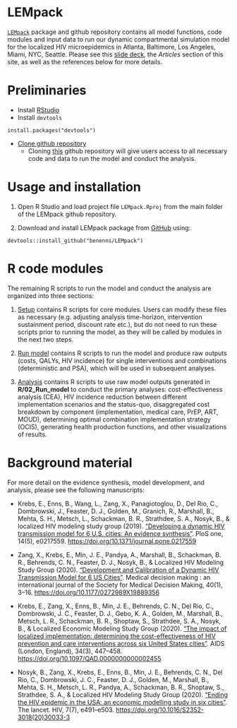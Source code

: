 
<!-- README.md is generated from README.Rmd. Please edit that file -->

LEMpack
==========

<!-- <img src='man/figures/logo.jpg' align="right" height="139" /> -->

[`LEMpack`](https://github.com/benenns/LEMpack) package and
github repository contains all model functions, code modules and input
data to run our dynamic compartmental simulation model for the localized
HIV microepidemics in Atlanta, Baltimore, Los Angeles, Miami, NYC,
Seattle. Please see this [slide
deck](https://drive.google.com/file/d/1nlkr-qv3nzUvypzGiQ9TD-h6rk-KsI4f/view),
the *Articles* section of this site, as well as the references below for
more details.

Preliminaries
=============

-   Install
    [RStudio](https://www.rstudio.com/products/rstudio/download/)
-   Install `devtools`

<!-- -->

    install.packages("devtools")

-   [Clone github
    repository](https://docs.github.com/en/enterprise/2.13/user/articles/cloning-a-repository)
    -   Cloning [this](https://github.com/benenns/LEMpack) github
        repository will give users access to all necessary code and data
        to run the model and conduct the analysis.

Usage and installation
======================

1.  Open R Studio and load project file `LEMpack.Rproj` from the main
    folder of the LEMpack github repository.

2.  Download and install LEMpack package from
    [GitHub](https://github.com) using:

<!-- -->

    devtools::install_github("benenns/LEMpack")

R code modules
==============

The remaining R scripts to run the model and conduct the analysis are
organized into three sections:

1.  [Setup](https://github.com/benenns/LEMpack/tree/master/01_Setup)
    contains R scripts for core modules. Users can modify these files as
    necessary (e.g. adjusting analysis time-horizon, intervention
    sustainment period, discount rate etc.), but do not need to run
    these scripts prior to running the model, as they will be called by
    modules in the next two steps.

2.  [Run
    model](https://github.com/benenns/LEMpack/tree/master/02_Run_model)
    contains R scripts to run the model and produce raw outputs (costs,
    QALYs, HIV incidence) for single interventions and combinations
    (deterministic and PSA), which will be used in subsequent analyses.

3.  [Analysis](https://github.com/benenns/LEMpack/tree/master/03_Analysis)
    contains R scripts to use raw model outputs generated in
    **R/02\_Run\_model** to conduct the primary analyses:
    cost-effectiveness analysis (CEA), HIV incidence reduction between
    different implementation scenarios and the status-quo, disaggregated
    cost breakdown by component (implementation, medical care, PrEP,
    ART, MOUD), determining optimal combination implementation strategy
    (OCIS), generating health production functions, and other
    visualizations of results.

Background material
===================

For more detail on the evidence synthesis, model development, and
analysis, please see the following manuscripts:

-   Krebs, E., Enns, B., Wang, L., Zang, X., Panagiotoglou, D., Del Rio,
    C., Dombrowski, J., Feaster, D. J., Golden, M., Granich, R.,
    Marshall, B., Mehta, S. H., Metsch, L., Schackman, B. R.,
    Strathdee, S. A., Nosyk, B., & localized HIV modeling study group
    (2019). [“Developing a dynamic HIV transmission model for 6 U.S.
    cities: An evidence
    synthesis”](https://dx.plos.org/10.1371/journal.pone.0217559). PloS
    one, 14(5), e0217559.
    <a href="https://doi.org/10.1371/journal.pone.0217559" class="uri">https://doi.org/10.1371/journal.pone.0217559</a>

-   Zang, X., Krebs, E., Min, J. E., Pandya, A., Marshall, B.,
    Schackman, B. R., Behrends, C. N., Feaster, D. J., Nosyk, B., &
    Localized HIV Modeling Study Group (2020). [“Development and
    Calibration of a Dynamic HIV Transmission Model for 6 US
    Cities”](https://journals.sagepub.com/doi/10.1177/0272989X19889356).
    Medical decision making : an international journal of the Society
    for Medical Decision Making, 40(1), 3–16.
    <a href="https://doi.org/10.1177/0272989X19889356" class="uri">https://doi.org/10.1177/0272989X19889356</a>

-   Krebs, E., Zang, X., Enns, B., Min, J. E., Behrends, C. N., Del Rio,
    C., Dombrowski, J. C., Feaster, D. J., Gebo, K. A., Golden, M.,
    Marshall, B., Metsch, L. R., Schackman, B. R., Shoptaw, S.,
    Strathdee, S. A., Nosyk, B., & Localized Economic Modeling Study
    Group (2020). [“The impact of localized implementation: determining
    the cost-effectiveness of HIV prevention and care interventions
    across six United States
    cities”](https://journals.lww.com/aidsonline/Abstract/2020/03010/The_impact_of_localized_implementation_.12.aspx).
    AIDS (London, England), 34(3), 447–458.
    <a href="https://doi.org/10.1097/QAD.0000000000002455" class="uri">https://doi.org/10.1097/QAD.0000000000002455</a>

-   Nosyk, B., Zang, X., Krebs, E., Enns, B., Min, J. E., Behrends, C.
    N., Del Rio, C., Dombrowski, J. C., Feaster, D. J., Golden, M.,
    Marshall, B., Mehta, S. H., Metsch, L. R., Pandya, A., Schackman, B.
    R., Shoptaw, S., Strathdee, S. A., & Localized HIV Modeling Study
    Group (2020). [“Ending the HIV epidemic in the USA: an economic
    modelling study in six
    cities”](https://www.thelancet.com/journals/lanhiv/article/PIIS2352-3018(20)30033-3/fulltext).
    The lancet. HIV, 7(7), e491–e503.
    <a href="https://doi.org/10.1016/S2352-3018(20)30033-3" class="uri">https://doi.org/10.1016/S2352-3018(20)30033-3</a>
